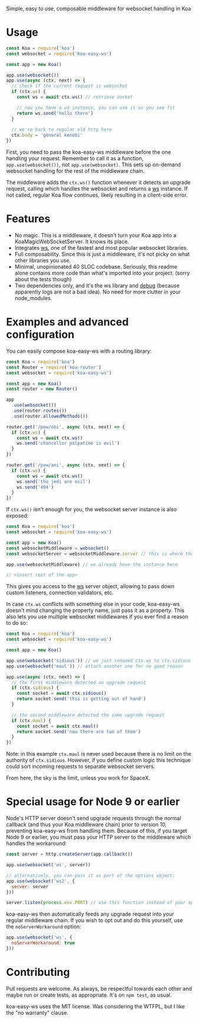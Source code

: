 Simple, easy to use, composable middleware for websocket handling in Koa

# Usage

```javascript
const Koa = require('koa')
const websocket = require('koa-easy-ws')

const app = new Koa()

app.use(websocket())
app.use(async (ctx, next) => {
  // check if the current request is websocket
  if (ctx.ws) {
    const ws = await ctx.ws() // retrieve socket

    // now you have a ws instance, you can use it as you see fit
    return ws.send('hello there')
  }
  
  // we're back to regular old http here
  ctx.body = 'general kenobi'
})
```

First, you need to pass the koa-easy-ws middleware before the one handling your request. Remember to call it as a function, `app.use(websocket())`, not `app.use(websocket)`. This sets up on-demand websocket handling for the rest of the middleware chain.

The middleware adds the `ctx.ws()` function whenever it detects an upgrade request, calling which handles the websocket and returns a [ws][ws] instance. If not called, regular Koa flow continues, likely resulting in a client-side error.

# Features

 - No magic. This is a middleware, it doesn't turn your Koa app into a KoaMagicWebSocketServer. It knows its place.
 - Integrates [ws][ws], one of the fastest and most popular websocket libraries.
 - Full composability. Since this is just a middleware, it's not picky on what other libraries you use.
 - Minimal, unopinionated 40 SLOC codebase. Seriously, this readme alone contains more code than what's imported into your project. (sorry about the tests though)
 - Two dependencies only, and it's the ws library and [debug][debug] (because apparently logs are not a bad idea). No need for more clutter in your node_modules.

# Examples and advanced configuration

You can easily compose koa-easy-ws with a routing library:

```javascript
const Koa = require('koa')
const Router = require('koa-router')
const websocket = require('koa-easy-ws')

const app = new Koa()
const router = new Router()

app
  .use(websocket())
  .use(router.routes())
  .use(router.allowedMethods())

router.get('/pow/obi', async (ctx, next) => {
  if (ctx.ws) {
    const ws = await ctx.ws()
    ws.send('chancellor palpatine is evil')
  }
})

router.get('/pow/ani', async (ctx, next) => {
  if (ctx.ws) {
    const ws = await ctx.ws()
    ws.send('the jedi are evil')
    ws.send('404')
  }
})
```

If `ctx.ws()` isn't enough for you, the websocket server instance is also exposed:

```javascript
const Koa = require('koa')
const websocket = require('koa-easy-ws')

const app = new Koa()
const websocketMiddleware = websocket()
const websocketServer = websocketMiddleware.server // this is where the fun begins

app.use(websocketMiddleware) // we already have the instance here

// <insert rest of the app>
```

This gives you access to the [ws][ws] server object, allowing to pass down custom listeners, connection validators, etc.

In case `ctx.ws` conflicts with something else in your code, koa-easy-ws doesn't mind changing the property name, just pass it as a property. This also lets you use multiple websocket middlewares if you ever find a reason to do so:

```javascript
const Koa = require('koa')
const websocket = require('koa-easy-ws')

const app = new Koa()

app.use(websocket('sidious')) // we just renamed ctx.ws to ctx.sidious
app.use(websocket('maul')) // attach another one for no good reason

app.use(async (ctx, next) => {
  // the first middleware detected an upgrade request
  if (ctx.sidious) {
    const socket = await ctx.sidious()
    return socket.send('this is getting out of hand')
  }

  // the second middleware detected the same upgrade request
  if (ctx.maul) {
    const socket = await ctx.maul()
    return socket.send('now there are two of them')
  }
})
```

Note: in this example `ctx.maul` is never used because there is no limit on the authority of `ctx.sidious`. However, if you define custom logic this technique could sort incoming requests to separate websocket servers.

From here, the sky is the limit, unless you work for SpaceX.

# Special usage for Node 9 or earlier

Node's HTTP server doesn't send upgrade requests through the normal callback (and thus your Koa middleware chain) prior to version 10, preventing koa-easy-ws from handling them. Because of this, if you target Node 9 or earlier, you must pass your HTTP server to the middleware which handles the workaround:

```javascript
const server = http.createServer(app.callback())

app.use(websocket('ws', server))

// alternatively, you can pass it as part of the options object:
app.use(websocket('ws2', {
  server: server
}))

server.listen(process.env.PORT) // use this function instead of your app.listen() call
```

koa-easy-ws then automatically feeds any upgrade request into your regular middleware chain. If you wish to opt out and do this yourself, use the `noServerWorkaround` option:

```javascript
app.use(websocket('ws', {
  noServerWorkaround: true
}))
```

# Contributing

Pull requests are welcome. As always, be respectful towards each other and maybe run or create tests, as appropriate. It's on `npm test`, as usual.

koa-easy-ws uses the MIT license. Was considering the WTFPL, but I like the "no warranty" clause.

[ws]: https://github.com/websockets/ws
[debug]: https://github.com/visionmedia/debug
